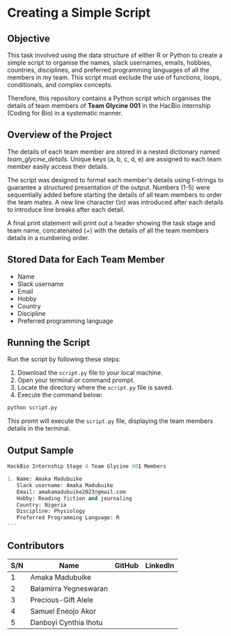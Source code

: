 # Creating a Simple Script
## Objective
This task involved using the data structure of either R or Python to create a simple script to organise the names, slack usernames, emails, hobbies, countries, disciplines, and preferred programming languages of all the members in my team. This script must exclude the use of functions, loops, conditionals, and complex concepts.

Therefore, this repository contains a Python script which organises the details of team members of **Team Glycine 001** in the HacBio internship (Coding for Bio) in a systematic manner.
## Overview of the Project
The details of each team member are stored in a nested dictionary named *team_glycine_details*. Unique keys (a, b, c, d, e) are assigned to each team member easily access their details. 

The script was designed to format each member's details using f-strings to guarantee a structured presentation of the output. Numbers (1-5) were sequentially added before starting the details of all team members to order the team mates. A new line character (*\n*) was introduced after each details to introduce line breaks after each detail. 

A final print statement will print out a header showing the task stage and team name, concatenated (*+*) with the details of all the team members details in a numbering order.
## Stored Data for Each Team Member
- Name
- Slack username
- Email
- Hobby
- Country
- Discipline
- Preferred programming language
## Running the Script
Run the script by following these steps:

1. Download the `script.py` file to your local machine.
2. Open your terminal or command prompt.
3. Locate the directory where the `script.py` file is saved.
4. Execute the command below:

```bash
python script.py
```

This promt will execute the `script.py` file, displaying the team members details in the terminal.

## Output Sample

```python
HackBio Internship Stage 0 Team Glycine 001 Members

1. Name: Amaka Madubuike
   Slack username: Amaka Madubuike
   Email: amakamadubuike2023@gmail.com
   Hobby: Reading fiction and journaling
   Country: Nigeria
   Discipline: Physiology
   Preferred Programming Language: R
---
```

## Contributors
| S/N | Name                  | GitHub                        | LinkedIn                        |
|-----|-----------------------|-------------------------------|---------------------------------|
| 1   | Amaka Madubuike       |                               |                                 |
| 2   | Balamirra Yegneswaran |                               |                                 |
| 3   | Precious-Gift Alele   |                               |                                 |
| 4   | Samuel Eneojo Akor    |                               |                                 |
| 5   | Danboyi Cynthia Ihotu |                               |                                 |
